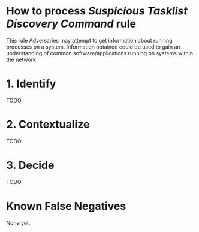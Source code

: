 # How to process *Suspicious Tasklist Discovery Command* rule
This rule Adversaries may attempt to get information about running processes on a system. Information obtained could be used to gain an understanding of common software/applications running on systems within the network

# 1. Identify
TODO

# 2. Contextualize
TODO

# 3. Decide
TODO

# Known False Negatives
None yet.
